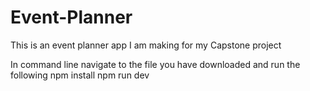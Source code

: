 # Event-Planner
This is an event planner app I am making for my Capstone project

In command line navigate to the file you have downloaded and run the following
  npm install
  npm run dev
